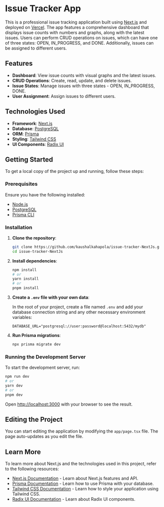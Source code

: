 # Issue Tracker App

This is a professional issue tracking application built using [Next.js](https://nextjs.org/) and deployed on [Vercel](https://vercel.com/). The app features a comprehensive dashboard that displays issue counts with numbers and graphs, along with the latest issues. Users can perform CRUD operations on issues, which can have one of three states: OPEN, IN_PROGRESS, and DONE. Additionally, issues can be assigned to different users.

## Features

- **Dashboard**: View issue counts with visual graphs and the latest issues.
- **CRUD Operations**: Create, read, update, and delete issues.
- **Issue States**: Manage issues with three states - OPEN, IN_PROGRESS, DONE.
- **User Assignment**: Assign issues to different users.

## Technologies Used

- **Framework**: [Next.js](https://nextjs.org/)
- **Database**: [PostgreSQL](https://www.postgresql.org/)
- **ORM**: [Prisma](https://www.prisma.io/)
- **Styling**: [Tailwind CSS](https://tailwindcss.com/)
- **UI Components**: [Radix UI](https://www.radix-ui.com/)

## Getting Started

To get a local copy of the project up and running, follow these steps:

### Prerequisites

Ensure you have the following installed:

- [Node.js](https://nodejs.org/en/)
- [PostgreSQL](https://www.postgresql.org/)
- [Prisma CLI](https://www.prisma.io/docs/getting-started)

### Installation

1. **Clone the repository**:
    ```bash
    git clone https://github.com/kaushalkahapola/issue-tracker-NextJs.git
    cd issue-tracker-NextJs
    ```

2. **Install dependencies**:
    ```bash
    npm install
    # or
    yarn install
    # or
    pnpm install
    ```

3. **Create a `.env` file with your own data**:

    In the root of your project, create a file named `.env` and add your database connection string and any other necessary environment variables:
    ```env
    DATABASE_URL="postgresql://user:password@localhost:5432/mydb"
    ```

4. **Run Prisma migrations**:
    ```bash
    npx prisma migrate dev
    ```

### Running the Development Server

To start the development server, run:

```bash
npm run dev
# or
yarn dev
# or
pnpm dev
```

Open [http://localhost:3000](http://localhost:3000) with your browser to see the result.

## Editing the Project

You can start editing the application by modifying the `app/page.tsx` file. The page auto-updates as you edit the file.

## Learn More

To learn more about Next.js and the technologies used in this project, refer to the following resources:

- [Next.js Documentation](https://nextjs.org/docs) - Learn about Next.js features and API.
- [Prisma Documentation](https://www.prisma.io/docs) - Learn how to use Prisma with your database.
- [Tailwind CSS Documentation](https://tailwindcss.com/docs) - Learn how to style your application using Tailwind CSS.
- [Radix UI Documentation](https://www.radix-ui.com/docs) - Learn about Radix UI components.
